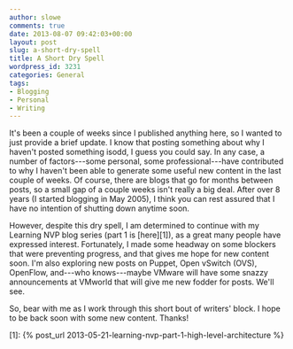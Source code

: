 ```yaml
---
author: slowe
comments: true
date: 2013-08-07 09:42:03+00:00
layout: post
slug: a-short-dry-spell
title: A Short Dry Spell
wordpress_id: 3231
categories: General
tags:
- Blogging
- Personal
- Writing
---
```


It's been a couple of weeks since I published anything here, so I wanted to just provide a brief update. I know that posting something about why I haven't posted something isodd, I guess you could say. In any case, a number of factors---some personal, some professional---have contributed to why I haven't been able to generate some useful new content in the last couple of weeks. Of course, there are blogs that go for months between posts, so a small gap of a couple weeks isn't really a big deal. After over 8 years (I started blogging in May 2005), I think you can rest assured that I have no intention of shutting down anytime soon.

However, despite this dry spell, I am determined to continue with my Learning NVP blog series (part 1 is [here][1]), as a great many people have expressed interest. Fortunately, I made some headway on some blockers that were preventing progress, and that gives me hope for new content soon. I'm also exploring new posts on Puppet, Open vSwitch (OVS), OpenFlow, and---who knows---maybe VMware will have some snazzy announcements at VMworld that will give me new fodder for posts. We'll see.

So, bear with me as I work through this short bout of writers' block. I hope to be back soon with some new content. Thanks!

[1]: {% post_url 2013-05-21-learning-nvp-part-1-high-level-architecture %}
